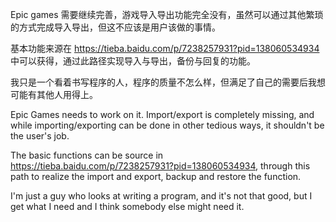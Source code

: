 Epic games 需要继续完善，游戏导入导出功能完全没有，虽然可以通过其他繁琐的方式完成导入导出，但这不应该是用户该做的事情。

基本功能来源在 https://tieba.baidu.com/p/7238257931?pid=138060534934 中可以获得，通过此路径实现导入与导出，备份与回复的功能。

我只是一个看着书写程序的人，程序的质量不怎么样，但满足了自己的需要后我想可能有其他人用得上。

Epic Games needs to work on it. Import/export is completely missing, and while importing/exporting can be done in other tedious ways, it shouldn't be the user's job.

The basic functions can be source in https://tieba.baidu.com/p/7238257931?pid=138060534934, through this path to realize the import and export, backup and restore the function.

I'm just a guy who looks at writing a program, and it's not that good, but I get what I need and I think somebody else might need it.

